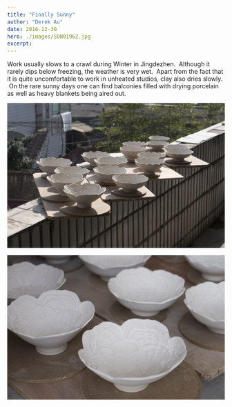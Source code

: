 ```yaml
---
title: "Finally Sunny"
author: "Derek Au"
date: 2016-12-30
hero: ./images/SON01962.jpg
excerpt: 
---
```


Work usually slows to a crawl during Winter in Jingdezhen.  Although it rarely dips below freezing, the weather is very wet.  Apart from the fact that it is quite uncomfortable to work in unheated studios, clay also dries slowly.  On the rare sunny days one can find balconies filled with drying porcelain as well as heavy blankets being aired out.

![](./images/SON01962.jpg)

![](./images/SON01972.jpg)

